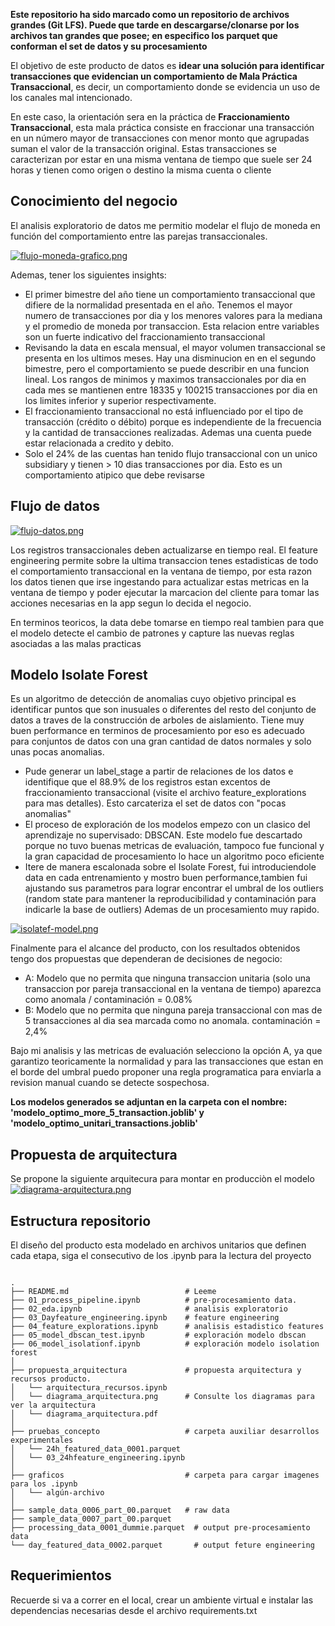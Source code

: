

**Este repositorio ha sido marcado como un repositorio de archivos grandes (Git LFS). Puede que tarde en descargarse/clonarse por los archivos tan grandes que posee; en especifico los parquet que conforman el set de datos y su procesamiento**

El objetivo de este producto de datos es **idear una solución para identificar transacciones que evidencian un comportamiento de Mala Práctica Transaccional**, es decir, un comportamiento donde se evidencia un uso de los canales mal intencionado.

En este caso, la orientación sera en la práctica de **Fraccionamiento Transaccional**, esta mala práctica consiste en fraccionar una transacción en un número mayor de transacciones con menor monto que agrupadas suman el valor de la transacción original. Estas transacciones se caracterizan por estar en una misma ventana de tiempo que suele ser 24 horas y tienen como origen o destino la misma cuenta o cliente

## Conocimiento del negocio

El analisis exploratorio de datos me permitio modelar el flujo de moneda en función del comportamiento entre las parejas transaccionales. 

[![flujo-moneda-grafico.png](https://i.postimg.cc/d1QGmvN2/flujo-moneda-grafico.png)](https://postimg.cc/QBPBjL3C)

Ademas, tener los siguientes insights: 

* El primer bimestre del año tiene un comportamiento transaccional que difiere de la normalidad presentada en el año. Tenemos el mayor numero de transacciones por dia y los menores valores para la mediana y el promedio de moneda por transaccion. Esta relacion entre variables son un fuerte indicativo del fraccionamiento transaccional
* Revisando la data en escala mensual, el mayor volumen transaccional se presenta en los ultimos meses. Hay una disminucion en en el segundo bimestre, pero el comportamiento se puede describir en una funcion lineal. Los rangos de minimos y maximos transaccionales por dia en cada mes se mantienen entre 18335 y 100215 transacciones por dia en los limites inferior y superior respectivamente. 
* El fraccionamiento transaccional no está influenciado por el tipo de transacción (crédito o débito) porque es independiente de la frecuencia y la cantidad de transacciones realizadas. Ademas una cuenta puede estar relacionada a credito y debito. 
* Solo el 24% de las cuentas han tenido flujo transaccional con un unico subsidiary y tienen > 10 dias transacciones por dia. Esto es un comportamiento atipico que debe revisarse


## Flujo de datos

[![flujo-datos.png](https://i.postimg.cc/W1btKQ3b/flujo-datos.png)](https://postimg.cc/N5Sg2CmW)

Los registros transaccionales deben actualizarse en tiempo real. El feature engineering permite sobre la ultima transaccion tenes estadisticas de todo el comportamiento transaccional en la ventana de tiempo, por esta razon los datos tienen que irse ingestando para actualizar estas metricas en la ventana de tiempo y poder ejecutar la marcacion del cliente para tomar las acciones necesarias en la app segun lo decida el negocio. 

En terminos teoricos, la data debe tomarse en tiempo real tambien para que el modelo detecte el cambio de patrones y capture las nuevas reglas asociadas a las malas practicas

## Modelo Isolate Forest

Es un algoritmo de detección de anomalias cuyo objetivo principal es identificar puntos que son inusuales o diferentes del resto del conjunto de datos a traves de la construcción de arboles de aislamiento. Tiene muy buen performance en terminos de procesamiento por eso es adecuado para conjuntos de datos con una gran cantidad de datos normales y solo unas pocas anomalias. 

* Pude generar un label_stage a partir de relaciones de los datos e identifique que el 88.9% de los registros estan excentos de fraccionamiento transaccional (visite el archivo feature_explorations para mas detalles). Esto carcateriza el set de datos con "pocas anomalias"
* El proceso de exploración de los modelos empezo con un clasico del aprendizaje no supervisado: DBSCAN. Este modelo fue descartado porque no tuvo buenas metricas de evaluación, tampoco fue funcional y la gran capacidad de procesamiento lo hace un algoritmo poco eficiente
* Itere de manera escalonada sobre el Isolate Forest, fui introduciendole data en cada entrenamiento y mostro buen performance,tambien fui ajustando sus parametros para lograr encontrar el umbral de los outliers (random state para mantener la reproducibilidad y contaminación para indicarle la base de outliers) Ademas de un procesamiento muy rapido. 

[![isolatef-model.png](https://i.postimg.cc/cHyTw6Vr/isolatef-model.png)](https://postimg.cc/Y4R1w22H)

Finalmente para el alcance del producto, con los resultados obtenidos tengo dos propuestas que dependeran de decisiones de negocio:

- A: Modelo que no permita que ninguna transaccion unitaria (solo una transaccion por pareja transaccional en la ventana de tiempo) aparezca como anomala / contaminación = 0.08%
- B: Modelo que no permita que ninguna pareja transaccional con mas de 5 transacciones al dia sea marcada como no anomala. contaminación = 2,4%

Bajo mi analisis  y las metricas de evaluación selecciono la opción A, ya que garantizo teoricamente la normalidad y para las transacciones que estan en el borde del umbral puedo proponer una regla programatica para enviarla a revision manual cuando se detecte sospechosa. 

**Los modelos generados se adjuntan en la carpeta con el nombre: 'modelo_optimo_more_5_transaction.joblib' y 'modelo_optimo_unitari_transactions.joblib'**

## Propuesta de arquitectura

Se propone la siguiente arquitecura para montar en producciòn el modelo
[![diagrama-arquitectura.png](https://i.postimg.cc/VNMxpKb6/diagrama-arquitectura.png)](https://postimg.cc/R3SpnQd5)

## Estructura repositorio

El diseño del producto esta modelado en archivos unitarios que definen cada etapa, siga el consecutivo de los .ipynb para la lectura del proyecto


```linux

.
├── README.md                          # Leeme
├── 01_process_pipeline.ipynb          # pre-procesamiento data.
├── 02_eda.ipynb                       # analisis exploratorio
├── 03_Dayfeature_engineering.ipynb    # feature engineering
├── 04_feature_explorations.ipynb      # analisis estadistico features
├── 05_model_dbscan_test.ipynb         # exploración modelo dbscan
├── 06_model_isolationf.ipynb          # exploración modelo isolation forest
│
├── propuesta_arquitectura             # propuesta arquitectura y recursos producto.
│   └── arquitectura_recursos.ipynb    
│   └── diagrama_arquitectura.png      # Consulte los diagramas para ver la arquitectura
│   └── diagrama_arquitectura.pdf
│
├── pruebas_concepto                   # carpeta auxiliar desarrollos experimentales
│   └── 24h_featured_data_0001.parquet
│   └── 03_24hfeature_engineering.ipynb
│
├── graficos                           # carpeta para cargar imagenes para los .ipynb
│   └── algún-archivo
│
├── sample_data_0006_part_00.parquet   # raw data
├── sample_data_0007_part_00.parquet
├── processing_data_0001_dummie.parquet  # output pre-procesamiento data
└── day_featured_data_0002.parquet       # output feture engineering

```

## Requerimientos

Recuerde si va a correr en el local, crear un ambiente virtual e instalar las dependencias necesarias desde el archivo requirements.txt

